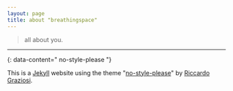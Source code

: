```yaml
---
layout: page
title: about "breathingspace"
---
```


> all about you.

---
{: data-content=" no-style-please "}

This is a [Jekyll](https://jekyllrb.com) website using the theme "[no-style-please](https://github.com/riggraz/no-style-please)" by [Riccardo Graziosi](https://riggraz.dev).